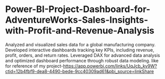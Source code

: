 # Power-BI-Project-Dashboard-for-AdventureWorks-Sales-Insights-with-Profit-and-Revenue-Analysis
Analyzed and visualized sales data for a global manufacturing company. Developed interactive dashboards tracking key KPIs, including revenue, profit, orders, and return rates. Leveraged DAX for advanced data analysis and optimized dashboard performance through robust data modeling.
like for reference of my project-https://app.powerbi.com/links/UqJcb_kv9W?ctid=12b4fbf9-dea8-4490-bede-9cc40309ad61&pbi_source=linkShare
